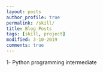 ```yaml
---
layout: posts
author_profile: true
permalink: /skill/
title: Blog Posts
tags: [skill, project]
modified: 3-10-2019
comments: true
---
```

1- Python programming intermediate